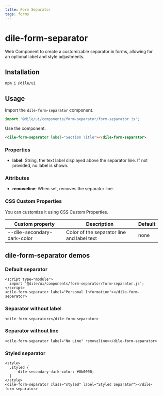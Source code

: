 ```yaml
---
title: Form Separator
tags: forms
---
```


# dile-form-separator

Web Component to create a customizable separator in forms, allowing for an optional label and style adjustments.

## Installation

```bash
npm i @dile/ui
```

## Usage

Import the `dile-form-separator` component.

```javascript
import '@dile/ui/components/form-separator/form-separator.js';
```

Use the component.

```html
<dile-form-separator label="Section Title"></dile-form-separator>
```

### Properties

- **label**: String, the text label displayed above the separator line. If not provided, no label is shown.

### Attributes

- **removeline**: When set, removes the separator line.

### CSS Custom Properties

You can customize it using CSS Custom Properties.

Custom property | Description | Default
----------------|-------------|---------
--dile-secondary-dark-color | Color of the separator line and label text | none

## dile-form-separator demos

### Default separator

```html:preview
<script type="module">
  import '@dile/ui/components/form-separator/form-separator.js';
</script>
<dile-form-separator label="Personal Information"></dile-form-separator>
```

### Separator without label

```html:preview
<dile-form-separator></dile-form-separator>
```

### Separator without line

```html:preview
<dile-form-separator label="No Line" removeline></dile-form-separator>
```

### Styled separator

```html:preview
<style>
  .styled {
    --dile-secondary-dark-color: #8b0000;
  }
</style>
<dile-form-separator class="styled" label="Styled Separator"></dile-form-separator>
```